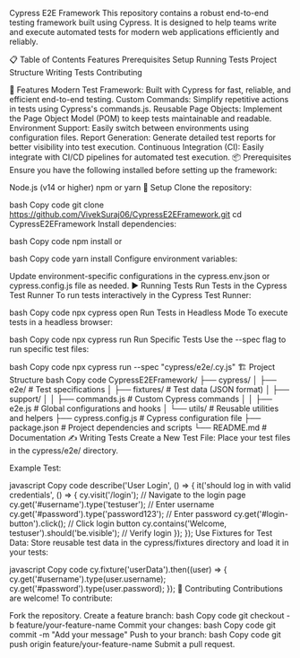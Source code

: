 Cypress E2E Framework
This repository contains a robust end-to-end testing framework built using Cypress. It is designed to help teams write and execute automated tests for modern web applications efficiently and reliably.

📋 Table of Contents
Features
Prerequisites
Setup
Running Tests
Project Structure
Writing Tests
Contributing

🚀 Features
Modern Test Framework: Built with Cypress for fast, reliable, and efficient end-to-end testing.
Custom Commands: Simplify repetitive actions in tests using Cypress's commands.js.
Reusable Page Objects: Implement the Page Object Model (POM) to keep tests maintainable and readable.
Environment Support: Easily switch between environments using configuration files.
Report Generation: Generate detailed test reports for better visibility into test execution.
Continuous Integration (CI): Easily integrate with CI/CD pipelines for automated test execution.
📦 Prerequisites
Ensure you have the following installed before setting up the framework:

Node.js (v14 or higher)
npm or yarn
🔧 Setup
Clone the repository:

bash
Copy code
git clone https://github.com/VivekSuraj06/CypressE2EFramework.git
cd CypressE2EFramework
Install dependencies:

bash
Copy code
npm install
or

bash
Copy code
yarn install
Configure environment variables:

Update environment-specific configurations in the cypress.env.json or cypress.config.js file as needed.
▶️ Running Tests
Run Tests in the Cypress Test Runner
To run tests interactively in the Cypress Test Runner:

bash
Copy code
npx cypress open
Run Tests in Headless Mode
To execute tests in a headless browser:

bash
Copy code
npx cypress run
Run Specific Tests
Use the --spec flag to run specific test files:

bash
Copy code
npx cypress run --spec "cypress/e2e/<test-file-name>.cy.js"
🏗️ Project Structure
bash
Copy code
CypressE2EFramework/
├── cypress/
│   ├── e2e/                # Test specifications
│   ├── fixtures/           # Test data (JSON format)
│   ├── support/
│   │   ├── commands.js     # Custom Cypress commands
│   │   ├── e2e.js          # Global configurations and hooks
│   └── utils/              # Reusable utilities and helpers
├── cypress.config.js       # Cypress configuration file
├── package.json            # Project dependencies and scripts
└── README.md               # Documentation
✍️ Writing Tests
Create a New Test File: Place your test files in the cypress/e2e/ directory.

Example Test:

javascript
Copy code
describe('User Login', () => {
    it('should log in with valid credentials', () => {
        cy.visit('/login'); // Navigate to the login page
        cy.get('#username').type('testuser'); // Enter username
        cy.get('#password').type('password123'); // Enter password
        cy.get('#login-button').click(); // Click login button
        cy.contains('Welcome, testuser').should('be.visible'); // Verify login
    });
});
Use Fixtures for Test Data: Store reusable test data in the cypress/fixtures directory and load it in your tests:

javascript
Copy code
cy.fixture('userData').then((user) => {
    cy.get('#username').type(user.username);
    cy.get('#password').type(user.password);
});
🤝 Contributing
Contributions are welcome! To contribute:

Fork the repository.
Create a feature branch:
bash
Copy code
git checkout -b feature/your-feature-name
Commit your changes:
bash
Copy code
git commit -m "Add your message"
Push to your branch:
bash
Copy code
git push origin feature/your-feature-name
Submit a pull request.
